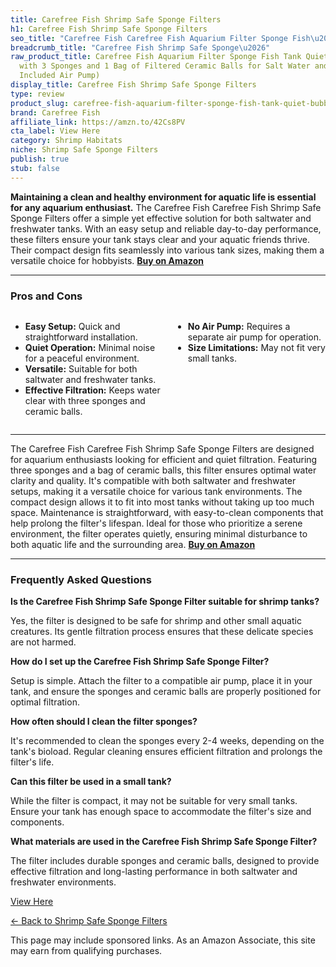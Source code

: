 ```yaml
---
title: Carefree Fish Shrimp Safe Sponge Filters
h1: Carefree Fish Shrimp Safe Sponge Filters
seo_title: "Carefree Fish Carefree Fish Aquarium Filter Sponge Fish\u2026"
breadcrumb_title: "Carefree Fish Shrimp Safe Sponge\u2026"
raw_product_title: Carefree Fish Aquarium Filter Sponge Fish Tank Quiet Bubble Filter
  with 3 Sponges and 1 Bag of Filtered Ceramic Balls for Salt Water and Fresh Water(not
  Included Air Pump)
display_title: Carefree Fish Shrimp Safe Sponge Filters
type: review
product_slug: carefree-fish-aquarium-filter-sponge-fish-tank-quiet-bubble-filter-with-1e3899f7
brand: Carefree Fish
affiliate_link: https://amzn.to/42Cs8PV
cta_label: View Here
category: Shrimp Habitats
niche: Shrimp Safe Sponge Filters
publish: true
stub: false
---
```


<div id="intro" class="full-width">
  <p><strong>Maintaining a clean and healthy environment for aquatic life is essential for any aquarium enthusiast.</strong> The Carefree Fish Carefree Fish Shrimp Safe Sponge Filters offer a simple yet effective solution for both saltwater and freshwater tanks. With an easy setup and reliable day-to-day performance, these filters ensure your tank stays clear and your aquatic friends thrive. Their compact design fits seamlessly into various tank sizes, making them a versatile choice for hobbyists. <a href="https://amzn.to/42Cs8PV" rel="nofollow sponsored noopener" target="_blank"><strong>Buy on Amazon</strong></a></p>
</div>

<hr />
<h3 id="pros-cons">Pros and Cons</h3>
<div class="pc-grid" style="display:grid;grid-template-columns:1fr 1fr;gap:16px;">
  <ul>
    <li><strong>Easy Setup:</strong> Quick and straightforward installation.</li>
    <li><strong>Quiet Operation:</strong> Minimal noise for a peaceful environment.</li>
    <li><strong>Versatile:</strong> Suitable for both saltwater and freshwater tanks.</li>
    <li><strong>Effective Filtration:</strong> Keeps water clear with three sponges and ceramic balls.</li>
  </ul>
  <ul>
    <li><strong>No Air Pump:</strong> Requires a separate air pump for operation.</li>
    <li><strong>Size Limitations:</strong> May not fit very small tanks.</li>
  </ul>
</div>
<hr />

<div class="full-width">
  <p>The Carefree Fish Carefree Fish Shrimp Safe Sponge Filters are designed for aquarium enthusiasts looking for efficient and quiet filtration. Featuring three sponges and a bag of ceramic balls, this filter ensures optimal water clarity and quality. It's compatible with both saltwater and freshwater setups, making it a versatile choice for various tank environments. The compact design allows it to fit into most tanks without taking up too much space. Maintenance is straightforward, with easy-to-clean components that help prolong the filter's lifespan. Ideal for those who prioritize a serene environment, the filter operates quietly, ensuring minimal disturbance to both aquatic life and the surrounding area. <a href="https://amzn.to/42Cs8PV" rel="nofollow sponsored noopener" target="_blank"><strong>Buy on Amazon</strong></a></p>
</div>

<hr />
<h3 id="faqs">Frequently Asked Questions</h3>

<p><strong>Is the Carefree Fish Shrimp Safe Sponge Filter suitable for shrimp tanks?</strong></p>
<p>Yes, the filter is designed to be safe for shrimp and other small aquatic creatures. Its gentle filtration process ensures that these delicate species are not harmed.</p>

<p><strong>How do I set up the Carefree Fish Shrimp Safe Sponge Filter?</strong></p>
<p>Setup is simple. Attach the filter to a compatible air pump, place it in your tank, and ensure the sponges and ceramic balls are properly positioned for optimal filtration.</p>

<p><strong>How often should I clean the filter sponges?</strong></p>
<p>It's recommended to clean the sponges every 2-4 weeks, depending on the tank's bioload. Regular cleaning ensures efficient filtration and prolongs the filter's life.</p>

<p><strong>Can this filter be used in a small tank?</strong></p>
<p>While the filter is compact, it may not be suitable for very small tanks. Ensure your tank has enough space to accommodate the filter's size and components.</p>

<p><strong>What materials are used in the Carefree Fish Shrimp Safe Sponge Filter?</strong></p>
<p>The filter includes durable sponges and ceramic balls, designed to provide effective filtration and long-lasting performance in both saltwater and freshwater environments.</p>
<p><a class="btn" href="https://amzn.to/42Cs8PV" target="_blank" rel="nofollow sponsored noopener">View Here</a></p>
<p><a href="/roundups/shrimp-habitats/shrimp-safe-sponge-filters/">← Back to Shrimp Safe Sponge Filters</a></p>
<aside class="disclosure">This page may include sponsored links. As an Amazon Associate, this site may earn from qualifying purchases.</aside>
